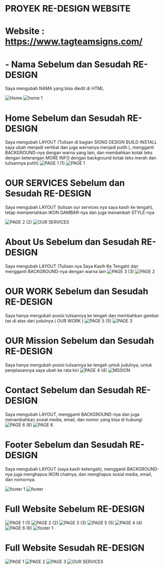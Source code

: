 # PROYEK RE-DESIGN WEBSITE
# Website : https://www.tagteamsigns.com/

# - Nama Sebelum dan Sesudah RE-DESIGN
Saya mengubah NAMA yang bisa diedit di HTML

![Home](https://github.com/wahyudi1203/REDESIGNWEB/assets/169666649/a54874da-5e99-4abe-a654-e4e748956bed)   ![home 1](https://github.com/wahyudi1203/REDESIGNWEB/assets/169666649/c043e16a-ea32-4c12-b777-68b4b1542281)

# Home Sebelum dan Sesudah RE-DESIGN
Saya mengubah LAYOUT (Tulisan di bagian SIGNS DESIGN BUILD INSTALL saya ubah menjadi vertikal dan juga warnanya menjadi putih ), mengganti BACKGROUND-nya dengan warna yang lain, dan membahkan kotak teks dengan keterangan MORE INFO dengan background kotak teks merah dan tulisannya putih)
![PAGE 1 (1)](https://github.com/wahyudi1203/REDESIGNWEB/assets/169666649/39a11d8c-807c-4689-b01a-4db65f4f608f)
![PAGE 1](https://github.com/wahyudi1203/REDESIGNWEB/assets/169666649/253d8875-bf46-42a7-b0f6-d1101ca98791)

# OUR SERVICES Sebelum dan Sesudah RE-DESIGN
Saya mengubah LAYOUT (tulisan our services nya saya kasih ke tengah), tetap mempertahkan IKON GAMBAR-nya dan juga menambah STYLE-nya

![PAGE 2 (2)](https://github.com/wahyudi1203/REDESIGNWEB/assets/169666649/732c7e6b-0657-48d3-ae50-773b1dd1d984)
![OUR SERVICES](https://github.com/wahyudi1203/REDESIGNWEB/assets/169666649/25ceddfe-21bd-4220-a23c-d80500724f39)

# About Us Sebelum dan Sesudah RE-DESIGN
Saya mengubah LAYOUT (Tulisan nya Saya Kasih Ke Tengah) dan mengganti BACKGROUND-nya dengan warna lain
![PAGE 3 (3)](https://github.com/wahyudi1203/REDESIGNWEB/assets/169666649/dfa6a344-8ab9-43b0-aee4-b24a8bffc688)
![PAGE 2](https://github.com/wahyudi1203/REDESIGNWEB/assets/169666649/ad016559-b6fe-470a-ab19-cd71fb4ee17b)

# OUR WORK Sebelum dan Sesudah RE-DESIGN
Saya hanya mengubah posisi tulisannya ke tengah dan membahkan gambar tas di atas dari judulnya ( OUR WORK )
![PAGE 5 (5)](https://github.com/wahyudi1203/REDESIGNWEB/assets/169666649/2b10234a-77e8-45a3-8ced-d8004e6d6ae3)
![PAGE 3](https://github.com/wahyudi1203/REDESIGNWEB/assets/169666649/23b50e57-e467-471a-80e2-cad3a444c95e)

# OUR Mission Sebelum dan Sesudah RE-DESIGN
Saya hanya mengubah posisi tulisannya ke tengah untuk judulnya, untuk penjelasannya saya ubah ke rata kiri
![PAGE 4 (4)](https://github.com/wahyudi1203/REDESIGNWEB/assets/169666649/f4d2bf97-48e6-43af-a90e-b0a778399e02)
![MSSION](https://github.com/wahyudi1203/REDESIGNWEB/assets/169666649/fbccc5de-e8fe-4da0-9829-6ad92ea2320a)

# Contact Sebelum dan Sesudah RE-DESIGN
Saya mengubah LAYOUT, mengganti BACKGROUND-nya dan juga menambahkan sosial media, email, dan nomor yang bisa di hubungi
![PAGE 6 (6)](https://github.com/wahyudi1203/REDESIGNWEB/assets/169666649/6cf30800-36dd-40b9-8000-70885b95249c)
![PAGE 6](https://github.com/wahyudi1203/REDESIGNWEB/assets/169666649/52457df3-c1da-4e1f-af99-5042960adacd)

# Footer Sebelum dan Sesudah RE-DESIGN
Saya mengubah LAYOUT (saya kasih ketengah), mengganti BACKGROUND-nya juga menghapus IKON chatnya, dan menghapus sosial media, email, dan nomornya.

![footer 1](https://github.com/wahyudi1203/REDESIGNWEB/assets/169666649/2195634a-96c3-4a96-9d48-e0b084722e6c)
![footer](https://github.com/wahyudi1203/REDESIGNWEB/assets/169666649/c3b5940f-9ef7-40cb-b2b3-1355c43618fe)


# Full Website Sebelum RE-DESIGN
![PAGE 1 (1)](https://github.com/wahyudi1203/REDESIGNWEB/assets/169666649/ceb8b5be-4b2b-49ea-bf84-90807d0aa222)
![PAGE 2 (2)](https://github.com/wahyudi1203/REDESIGNWEB/assets/169666649/96b57ec2-36fe-4cdb-a281-842826f2b026)
![PAGE 3 (3)](https://github.com/wahyudi1203/REDESIGNWEB/assets/169666649/8371e317-0764-4f15-a2c1-362ccee9e929)
![PAGE 5 (5)](https://github.com/wahyudi1203/REDESIGNWEB/assets/169666649/39157d15-e717-4ced-ac8e-e07f399c8702)
![PAGE 4 (4)](https://github.com/wahyudi1203/REDESIGNWEB/assets/169666649/7dd00308-7f04-4828-add8-6f81bb9157e2)
![PAGE 6 (6)](https://github.com/wahyudi1203/REDESIGNWEB/assets/169666649/91654e02-92dd-4cbf-bc58-c1593523b996)
![footer 1](https://github.com/wahyudi1203/REDESIGNWEB/assets/169666649/85bdfe83-6a18-4728-a9af-f6f758c549c1)

# Full Website Sesudah RE-DESIGN
![PAGE 1](https://github.com/wahyudi1203/REDESIGNWEB/assets/169666649/9fb1c1e7-6110-43d3-a88e-7b7577a9c566)
![PAGE 2](https://github.com/wahyudi1203/REDESIGNWEB/assets/169666649/1d18833b-28c0-479c-b981-e4eefe1a6f7f)
![PAGE 3](https://github.com/wahyudi1203/REDESIGNWEB/assets/169666649/fb383537-f831-4685-bf78-2efa67417bb3)
![OUR SERVICES](https://github.com/wahyudi1203/REDESIGNWEB/assets/169666649/6bd2d978-e76e-4bf7-958a-85b9b13c3c9c)




















 



